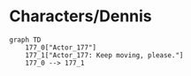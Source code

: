# Characters/Dennis


```mermaid
graph TD
    177_0["Actor_177"]
    177_1["Actor_177: Keep moving, please."]
    177_0 --> 177_1
```